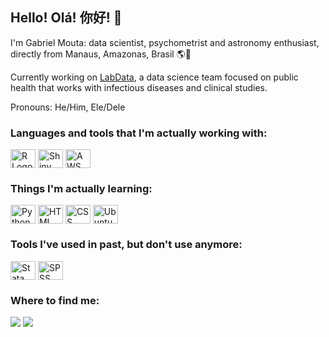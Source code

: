 ## Hello! Olá! 你好! 👋

I'm Gabriel Mouta: data scientist, psychometrist and astronomy enthusiast, directly from Manaus, Amazonas, Brasil 🌎🌌


Currently working on <a href="https://www.instagram.com/labdatamanaus/">LabData</a>, a data science team focused on public health that works with infectious diseases and clinical studies.

Pronouns: He/Him, Ele/Dele

### Languages and tools that I'm actually working with:
<div style="display: inline_block">
  
  <img align="center" alt="R Logo" height="30" width="40" src="https://cdn.jsdelivr.net/gh/devicons/devicon/icons/rstudio/rstudio-original.svg">
  <img align="center" alt="Shiny Logo" height="30" width="40" src="https://rstudio-education.github.io/shiny-course/images/shiny.png">
  <img align="center" alt="AWS Logo" height="30" width="40" src="https://upload.wikimedia.org/wikipedia/commons/5/5c/AWS_Simple_Icons_AWS_Cloud.svg">
  
</div>

### Things I'm actually learning:

<div style="display: inline_block">
  <img align="center" alt="Python Logo" height="30" width="40" src="https://cdn.jsdelivr.net/gh/devicons/devicon/icons/python/python-original.svg">
  <img align="center" alt="HTML Logo" height="30" width="40" src="https://cdn.jsdelivr.net/gh/devicons/devicon/icons/html5/html5-original.svg">
  <img align="center" alt="CSS  Logo" height="30" width="40" src="https://cdn.jsdelivr.net/gh/devicons/devicon/icons/css3/css3-original.svg">
  <img align="center" alt="Ubuntu Logo" height="30" width="40" src="https://cdn.jsdelivr.net/gh/devicons/devicon/icons/ubuntu/ubuntu-plain.svg">

</div>

### Tools I've used in past, but don't use anymore:

<div style="display: inline_block">
   
  <img align="center" alt="Stata  Logo" height="30" width="40" src="https://www.stata.com/includes/images/stata-logo-blue.svg">
  <img align="center" alt="SPSS  Logo" height="30" width="40" src="https://cdn.jsdelivr.net/gh/devicons/devicon/icons/spss/spss-plain.svg">

</div>

 ### Where to find me:
<div>
  <a href="https://www.linkedin.com/in/gabrielmouta/" target="_blank"><img src="https://img.shields.io/badge/-LinkedIn-%230077B5?style=for-the-badge&logo=linkedin&logoColor=white" target="_blank"></a> 
  <a href = "mailto:gdsmbm@gmail.com"><img src="https://img.shields.io/badge/-Gmail-%23333?style=for-the-badge&logo=gmail&logoColor=white" target="_blank"></a>
 
</div>
